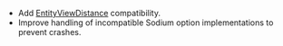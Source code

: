- Add [EntityViewDistance](https://modrinth.com/mod/entity-view-distance) compatibility.
- Improve handling of incompatible Sodium option implementations to prevent crashes.
